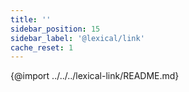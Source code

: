 ```yaml
---
title: ''
sidebar_position: 15
sidebar_label: '@lexical/link'
cache_reset: 1
---
```


{@import ../../../lexical-link/README.md}
